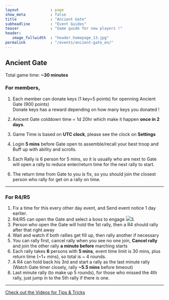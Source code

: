 ```yaml
---
layout              : page
show_meta           : false
title               : "Ancient Gate"
subheadline         : "Event Guides"
teaser              : "Game guide for new players !"
header:
   image_fullwidth  : "header_homepage_13.jpg"
permalink           : "/events/ancient-gate_en/"
---
```

## Ancient Gate
Total game time: **~30 minutes**<br>

### For members, 
1. Each member can donate keys (1 key=5 points) for openning Ancient Gate (900 points)<br>
   Donate keys has a reward depending on how many keys you donated !<br>
2. Anicent Gate colddown time = 1d 20hr which make it happen **once in 2 days**.
3. Game Time is based on **UTC clock**, please see the clock on **Settings**

5. Login **5 mins** before Gate open to assemble/recall your best troop and Buff up with ability and scrolls.
6. Each Rally is 6 person for 5 mins, so it is usually who are next to Gate will open a rally
   to reduce enter/return time for the next rally to start.
7. The return time from Gate to you is fix, so you should join the closest person who rally for get on a rally on time.

---
### For R4/R5
1. Fix a time for this every other day event, and Send event notice 1 day earlier.
2. R4/R5 can open the Gate and select a boss to engage
  ![](https://github.com/rkuo2023/k55o4a/blob/gh-pages/images/Ancient-Gates-open.jpg?raw=true)3. 
4. Person who open the Gate will hold the 1st rally, then a R4 should rally after that right away
5. Wait and watch if both rallies get fill up, then rally another if necessary
6. You can rally first, cancel rally when you see no one join, **Cancel rally** and join the other rally **a minute before** marching starts
7. Each rally takes **6** persons with **5 mins**, event time limit is 30 mins, plus return time (~1+ mins), so total is ~ 4 rounds.
8. A R4 can hold back his 3rd and start a rally as the last minute rally (Watch Gate timer closely, rally **~5.5 mins** before timeout)
9. Last minute rally (to make up 5 rounds), for those who missed the 4th rally, just jump in to the 5th rally if there is one.

---
<a class="radius button small" href="{{ site.url }}{{ site.baseurl }}/design/mediaelement_js/">Check out the Videos for Tips & Tricks</a>
